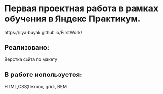 <h1>Первая проектная работа в рамках обучения в Яндекс Практикум.</h1>
https://ilya-buyak.github.io/FirstWork/
<h2>Реализовано:</h2>
<p>Верстка сайта по макету</p>
<h2>В работе используется:</h2>
<p>HTML,CSS(flexbox, grid), BEM</p>
